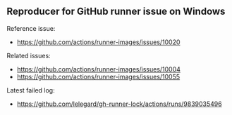 ## Reproducer for GitHub runner issue on Windows

Reference issue:
- https://github.com/actions/runner-images/issues/10020

Related issues:
- https://github.com/actions/runner-images/issues/10004
- https://github.com/actions/runner-images/issues/10055

Latest failed log:
- https://github.com/lelegard/gh-runner-lock/actions/runs/9839035496

